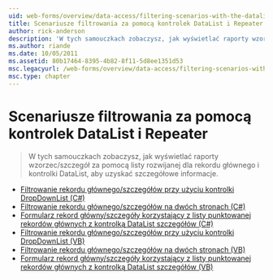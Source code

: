 ```yaml
---
uid: web-forms/overview/data-access/filtering-scenarios-with-the-datalist-and-repeater/index
title: Scenariusze filtrowania za pomocą kontrolek DataList i Repeater | Dokumentacja firmy Microsoft
author: rick-anderson
description: 'W tych samouczkach zobaczysz, jak wyświetlać raporty wzorzec/szczegół za pomocą listy rozwijanej dla rekordu głównego i kontrolki DataList, aby uzyskać szczegółowe informacje.'
ms.author: riande
ms.date: 10/05/2011
ms.assetid: 80b17464-8395-4b82-8f11-5d8ee1351d53
msc.legacyurl: /web-forms/overview/data-access/filtering-scenarios-with-the-datalist-and-repeater
msc.type: chapter
---
```

<a name="filtering-scenarios-with-the-datalist-and-repeater"></a>Scenariusze filtrowania za pomocą kontrolek DataList i Repeater
====================
> W tych samouczkach zobaczysz, jak wyświetlać raporty wzorzec/szczegół za pomocą listy rozwijanej dla rekordu głównego i kontrolki DataList, aby uzyskać szczegółowe informacje.


- [Filtrowanie rekordu głównego/szczegółów przy użyciu kontrolki DropDownList (C#)](master-detail-filtering-with-a-dropdownlist-datalist-cs.md)
- [Filtrowanie rekordu głównego/szczegółów na dwóch stronach (C#)](master-detail-filtering-acess-two-pages-datalist-cs.md)
- [Formularz rekord główny/szczegóły korzystający z listy punktowanej rekordów głównych z kontrolką DataList szczegółów (C#)](master-detail-using-a-bulleted-list-of-master-records-with-a-details-datalist-cs.md)
- [Filtrowanie rekordu głównego/szczegółów przy użyciu kontrolki DropDownList (VB)](master-detail-filtering-with-a-dropdownlist-datalist-vb.md)
- [Filtrowanie rekordu głównego/szczegółów na dwóch stronach (VB)](master-detail-filtering-acess-two-pages-datalist-vb.md)
- [Formularz rekord główny/szczegóły korzystający z listy punktowanej rekordów głównych z kontrolką DataList szczegółów (VB)](master-detail-using-a-bulleted-list-of-master-records-with-a-details-datalist-vb.md)
